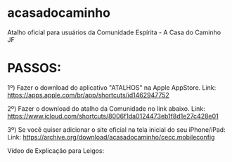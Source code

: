 # acasadocaminho
Atalho oficial para usuários da Comunidade Espírita - A Casa do Caminho JF

# PASSOS:

1º) Fazer o download do aplicativo "ATALHOS" na Apple AppStore.
Link: https://apps.apple.com/br/app/shortcuts/id1462947752

2º) Fazer o download do atalho da Comunidade no link abaixo.
Link: https://www.icloud.com/shortcuts/8006f1da0124473eb1f8d1e27c428e01

3º) Se você quiser adicionar o site oficial na tela inicial do seu iPhone/iPad:
Link: https://archive.org/download/acasadocaminho/cecc.mobileconfig

Vídeo de Explicação para Leigos:
